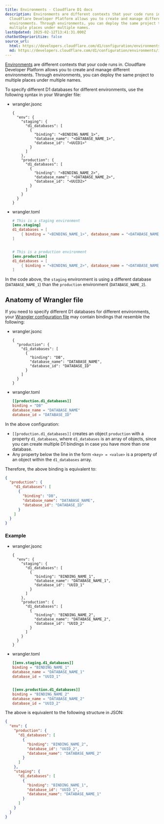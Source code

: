 ```yaml
---
title: Environments · Cloudflare D1 docs
description: Environments are different contexts that your code runs in.
  Cloudflare Developer Platform allows you to create and manage different
  environments. Through environments, you can deploy the same project to
  multiple places under multiple names.
lastUpdated: 2025-02-12T13:41:31.000Z
chatbotDeprioritize: false
source_url:
  html: https://developers.cloudflare.com/d1/configuration/environments/
  md: https://developers.cloudflare.com/d1/configuration/environments/index.md
---
```


[Environments](https://developers.cloudflare.com/workers/wrangler/environments/) are different contexts that your code runs in. Cloudflare Developer Platform allows you to create and manage different environments. Through environments, you can deploy the same project to multiple places under multiple names.

To specify different D1 databases for different environments, use the following syntax in your Wrangler file:

* wrangler.jsonc

  ```jsonc
  {
    "env": {
      "staging": {
        "d1_databases": [
          {
            "binding": "<BINDING_NAME_1>",
            "database_name": "<DATABASE_NAME_1>",
            "database_id": "<UUID1>"
          }
        ]
      },
      "production": {
        "d1_databases": [
          {
            "binding": "<BINDING_NAME_2>",
            "database_name": "<DATABASE_NAME_2>",
            "database_id": "<UUID2>"
          }
        ]
      }
    }
  }
  ```

* wrangler.toml

  ```toml
  # This is a staging environment
  [env.staging]
  d1_databases = [
      { binding = "<BINDING_NAME_1>", database_name = "<DATABASE_NAME_1>", database_id = "<UUID1>" },
  ]


  # This is a production environment
  [env.production]
  d1_databases = [
      { binding = "<BINDING_NAME_2>", database_name = "<DATABASE_NAME_2>", database_id = "<UUID2>" },
  ]
  ```

In the code above, the `staging` environment is using a different database (`DATABASE_NAME_1`) than the `production` environment (`DATABASE_NAME_2`).

## Anatomy of Wrangler file

If you need to specify different D1 databases for different environments, your [Wrangler configuration file](https://developers.cloudflare.com/workers/wrangler/configuration/) may contain bindings that resemble the following:

* wrangler.jsonc

  ```jsonc
  {
    "production": {
      "d1_databases": [
        {
          "binding": "DB",
          "database_name": "DATABASE_NAME",
          "database_id": "DATABASE_ID"
        }
      ]
    }
  }
  ```

* wrangler.toml

  ```toml
  [[production.d1_databases]]
  binding = "DB"
  database_name = "DATABASE_NAME"
  database_id = "DATABASE_ID"
  ```

In the above configuration:

* `[[production.d1_databases]]` creates an object `production` with a property `d1_databases`, where `d1_databases` is an array of objects, since you can create multiple D1 bindings in case you have more than one database.
* Any property below the line in the form `<key> = <value>` is a property of an object within the `d1_databases` array.

Therefore, the above binding is equivalent to:

```json
{
  "production": {
    "d1_databases": [
      {
        "binding": "DB",
        "database_name": "DATABASE_NAME",
        "database_id": "DATABASE_ID"
      }
    ]
  }
}
```

### Example

* wrangler.jsonc

  ```jsonc
  {
    "env": {
      "staging": {
        "d1_databases": [
          {
            "binding": "BINDING_NAME_1",
            "database_name": "DATABASE_NAME_1",
            "database_id": "UUID_1"
          }
        ]
      },
      "production": {
        "d1_databases": [
          {
            "binding": "BINDING_NAME_2",
            "database_name": "DATABASE_NAME_2",
            "database_id": "UUID_2"
          }
        ]
      }
    }
  }
  ```

* wrangler.toml

  ```toml
  [[env.staging.d1_databases]]
  binding = "BINDING_NAME_1"
  database_name = "DATABASE_NAME_1"
  database_id = "UUID_1"


  [[env.production.d1_databases]]
  binding = "BINDING_NAME_2"
  database_name = "DATABASE_NAME_2"
  database_id = "UUID_2"
  ```

The above is equivalent to the following structure in JSON:

```json
{
  "env": {
    "production": {
      "d1_databases": [
        {
          "binding": "BINDING_NAME_2",
          "database_id": "UUID_2",
          "database_name": "DATABASE_NAME_2"
        }
      ]
    },
    "staging": {
      "d1_databases": [
        {
          "binding": "BINDING_NAME_1",
          "database_id": "UUID_1",
          "database_name": "DATABASE_NAME_1"
        }
      ]
    }
  }
}
```

